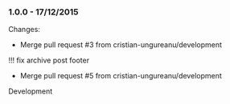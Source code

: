 

### 1.0.0 - 17/12/2015

 Changes: 


 * Merge pull request #3 from cristian-ungureanu/development

!!! fix archive post footer
 * Merge pull request #5 from cristian-ungureanu/development

Development
